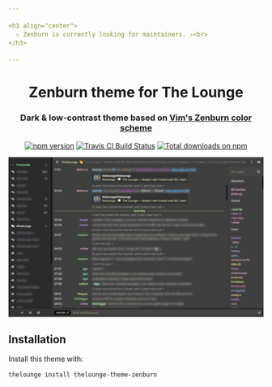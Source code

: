 ```yaml
---

<h3 align="center">
  ⚠️ Zenburn is currently looking for maintainers. ⚠️<br>
</h3>

---
```


<h1 align="center">
	Zenburn theme for The Lounge
</h1>

<h3 align="center">
	Dark & low-contrast theme based on <a href="http://kippura.org/zenburnpage/">Vim's Zenburn color scheme</a>
</h3>

<p align="center">
	<a href="https://yarn.pm/thelounge-theme-zenburn"><img
		alt="npm version"
		src="https://img.shields.io/npm/v/thelounge-theme-zenburn.svg?style=flat-square"></a>
	<a href="https://travis-ci.org/thelounge/thelounge-theme-zenburn"><img
		alt="Travis CI Build Status"
		src="https://img.shields.io/travis/thelounge/thelounge-theme-zenburn/master.svg?&style=flat-square"></a>
	<a href="https://npm-stat.com/charts.html?package=thelounge-theme-zenburn&from=2016-02-12"><img
		alt="Total downloads on npm"
		src="https://img.shields.io/npm/dt/thelounge-theme-zenburn.svg?colorB=007dc7&style=flat-square"></a>
</p>

<p align="center">
	<img src="screenshot.png" alt="Screenshot of the Zenburn theme for The Lounge" width="550">
</p>

## Installation

Install this theme with:

```sh
thelounge install thelounge-theme-zenburn
```

